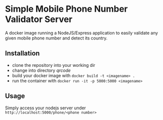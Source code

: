 # Simple Mobile Phone Number Validator Server

A docker image running a NodeJS/Express application to easily validate any given mobile phone number and detect its country.

## Installation

* clone the repository into your working dir
* change into directory _qrcode_
* build your docker image with ```docker build -t <imagename> .```
* run the container with ```docker run -it -p 5000:5000 <imagename>```

## Usage

Simply access your nodejs server under ```http://localhost:5000/phone/<phone number>```

